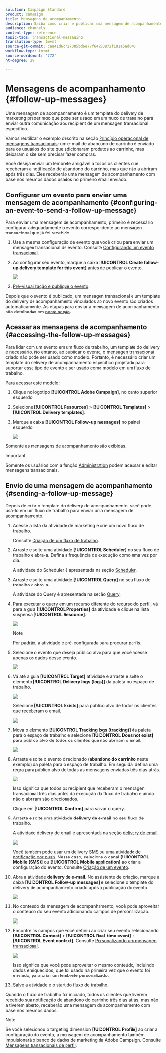 ```yaml
---
solution: Campaign Standard
product: campaign
title: Mensagens de acompanhamento
description: Saiba como criar e publicar uma mensagem de acompanhamento.
audience: channels
content-type: reference
topic-tags: transactional-messaging
translation-type: tm+mt
source-git-commit: caa41d6c727385bd6e77f64750872f191a5ad040
workflow-type: tm+mt
source-wordcount: '772'
ht-degree: 2%

---
```



# Mensagens de acompanhamento {#follow-up-messages}

Uma mensagem de acompanhamento é um template do delivery de marketing predefinido que pode ser usado em um fluxo de trabalho para enviar outra comunicação aos recipient de um mensagen transacional específico.

Vamos reutilizar o exemplo descrito na seção [Princípio operacional de mensagens transacionais](../../channels/using/getting-started-with-transactional-msg.md#transactional-messaging-operating-principle): um e-mail de abandono de carrinho é enviado para os usuários do site que adicionaram produtos ao carrinho, mas deixaram o site sem precisar fazer compras.

Você deseja enviar um lembrete amigável a todos os clientes que receberam a notificação de abandono do carrinho, mas que não a abriram após três dias. Eles receberão uma mensagem de acompanhamento com base nos mesmos dados usados no primeiro email enviado.

## Configurar um evento para enviar uma mensagem de acompanhamento {#configuring-an-event-to-send-a-follow-up-message}

Para enviar uma mensagem de acompanhamento, primeiro é necessário configurar adequadamente o evento correspondente ao mensagen transacional que já foi recebido.

1. Use a mesma configuração de evento que você criou para enviar um mensagen transacional de evento. Consulte [Configurando um evento transacional](../../channels/using/configuring-transactional-event.md).
1. Ao configurar seu evento, marque a caixa **[!UICONTROL Create follow-up delivery template for this event]** antes de publicar o evento.

   ![](assets/message-center_follow-up-checkbox.png)

1. [Pré-visualização e publique o evento](../../channels/using/publishing-transactional-event.md#previewing-and-publishing-the-event).

Depois que o evento é publicado, um mensagen transacional e um template do delivery de acompanhamento vinculados ao novo evento são criados automaticamente. As etapas para enviar a mensagem de acompanhamento são detalhadas em [nesta seção](#sending-a-follow-up-message).

## Acessar as mensagens de acompanhamento {#accessing-the-follow-up-messages}

Para lidar com um evento em um fluxo de trabalho, um template do delivery é necessário. No entanto, ao publicar o evento, o [mensagen transacional](../../channels/using/editing-transactional-message.md) criado não pode ser usado como modelo. Portanto, é necessário criar um template do delivery de acompanhamento específico projetado para suportar esse tipo de evento e ser usado como modelo em um fluxo de trabalho.

Para acessar este modelo:

1. Clique no logotipo **[!UICONTROL Adobe Campaign]**, no canto superior esquerdo.
1. Selecione **[!UICONTROL Resources]** > **[!UICONTROL Templates]** > **[!UICONTROL Delivery templates]**.
1. Marque a caixa **[!UICONTROL Follow-up messages]** no painel esquerdo.

   ![](assets/message-center_follow-up-search.png)

Somente as mensagens de acompanhamento são exibidas.

>[!IMPORTANT]
>
>Somente os usuários com a função [Administration](../../administration/using/users-management.md#functional-administrators) podem acessar e editar mensagens transacionais.

## Envio de uma mensagem de acompanhamento {#sending-a-follow-up-message}

Depois de criar o template do delivery de acompanhamento, você pode usá-lo em um fluxo de trabalho para enviar uma mensagem de acompanhamento.

<!--You need to set up a workflow targeting the event corresponding to the transactional message that was already received.-->

1. Acesse a lista da atividade de marketing e crie um novo fluxo de trabalho.

   Consulte [Criação de um fluxo de trabalho](../../automating/using/building-a-workflow.md#creating-a-workflow).

1. Arraste e solte uma atividade **[!UICONTROL Scheduler]** no seu fluxo de trabalho e abra-a. Defina a frequência de execução como uma vez por dia.

   A atividade do Scheduler é apresentada na seção [Scheduler](../../automating/using/scheduler.md).

1. Arraste e solte uma atividade **[!UICONTROL Query]** no seu fluxo de trabalho e abra-a.

   A atividade do Query é apresentada na seção [Query](../../automating/using/query.md).

1. Para executar o query em um recurso diferente do recurso do perfil, vá para a guia **[!UICONTROL Properties]** da atividade e clique na lista suspensa **[!UICONTROL Resource]**.

   ![](assets/message-center_follow-up-query-properties.png)

   >[!NOTE]
   >
   >Por padrão, a atividade é pré-configurada para procurar perfis.

1. Selecione o evento que deseja público alvo para que você acesse apenas os dados desse evento.

   ![](assets/message-center_follow-up-query-resource.png)

1. Vá até a guia **[!UICONTROL Target]** atividade e arraste e solte o elemento **[!UICONTROL Delivery logs (logs)]** da paleta no espaço de trabalho.

   ![](assets/message-center_follow-up-delivery-logs.png)

   Selecione **[!UICONTROL Exists]** para público alvo de todos os clientes que receberam o email.

   ![](assets/message-center_follow-up-delivery-logs-exists.png)

1. Mova o elemento **[!UICONTROL Tracking logs (tracking)]** da paleta para o espaço de trabalho e selecione **[!UICONTROL Does not exist]** para público alvo de todos os clientes que não abriram o email.

   ![](assets/message-center_follow-up-delivery-and-tracking-logs.png)

1. Arraste e solte o evento direcionado (**abandono do carrinho** neste exemplo) da paleta para o espaço de trabalho. Em seguida, defina uma regra para público alvo de todas as mensagens enviadas três dias atrás.

   ![](assets/message-center_follow-up-created.png)

   Isso significa que todos os recipient que receberam o mensagen transacional três dias antes da execução do fluxo de trabalho e ainda não o abriram são direcionados.

   Clique em **[!UICONTROL Confirm]** para salvar o query.

1. Arraste e solte uma atividade **delivery de e-mail** no seu fluxo de trabalho.

   A atividade delivery de email é apresentada na seção [delivery de email](../../automating/using/email-delivery.md).

   ![](assets/message-center_follow-up-workflow.png)

   Você também pode usar um delivery [SMS](../../automating/using/sms-delivery.md) ou uma atividade [de notificação por push](../../automating/using/push-notification-delivery.md). Nesse caso, selecione o canal **[!UICONTROL Mobile (SMS)]** ou **[!UICONTROL Mobile application]** ao criar a configuração do evento. Consulte [Criação de um evento](../../channels/using/configuring-transactional-event.md#creating-an-event).

1. Abra a atividade **delivery de e-mail**. No assistente de criação, marque a caixa **[!UICONTROL Follow-up messages]** e selecione o template do delivery de acompanhamento criado após a publicação do evento.

   ![](assets/message-center_follow-up-template.png)

1. No conteúdo da mensagem de acompanhamento, você pode aproveitar o conteúdo do seu evento adicionando campos de personalização.

   ![](assets/message-center_follow-up-content.png)

1. Encontre os campos que você definiu ao criar seu evento selecionando **[!UICONTROL Context]** > **[!UICONTROL Real-time event]** > **[!UICONTROL Event context]**. Consulte [Personalizando um mensagen transacional](../../channels/using/editing-transactional-message.md#personalizing-a-transactional-message).

   ![](assets/message-center_follow-up-personalization.png)

   Isso significa que você pode aproveitar o mesmo conteúdo, incluindo dados enriquecidos, que foi usado na primeira vez que o evento foi enviado, para criar um lembrete personalizado.

1. Salve a atividade e o start do fluxo de trabalho.

Quando o fluxo de trabalho for iniciado, todos os clientes que tiverem recebido sua notificação de abandono do carrinho três dias atrás, mas não a tiverem aberto, receberão uma mensagem de acompanhamento com base nos mesmos dados.

>[!NOTE]
>
>Se você selecionou o targeting dimension **[!UICONTROL Profile]** ao criar a configuração do evento, a mensagem de acompanhamento também impulsionará o banco de dados de marketing da Adobe Campaign. Consulte [Mensagens transacionais de perfil](../../channels/using/editing-transactional-message.md#profile-transactional-message-specificities).
